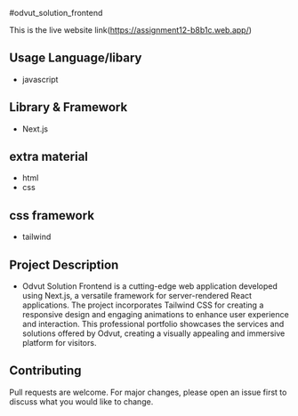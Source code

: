 #odvut_solution_frontend

This is the live website link(https://assignment12-b8b1c.web.app/)

## Usage Language/libary
- javascript

## Library & Framework
- Next.js



## extra material
- html
- css

## css framework
- tailwind

## Project Description
- Odvut Solution Frontend is a cutting-edge web application developed using Next.js, a versatile framework for server-rendered React applications. The project incorporates Tailwind CSS for creating a responsive design and engaging animations to enhance user experience and interaction. This professional portfolio showcases the services and solutions offered by Odvut, creating a visually appealing and immersive platform for visitors.


## Contributing
Pull requests are welcome. For major changes, please open an issue first to discuss what you would like to change.